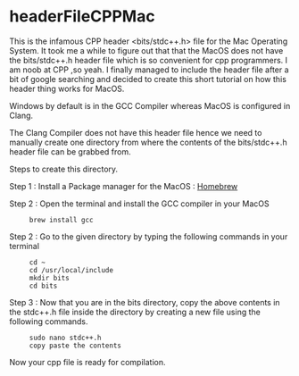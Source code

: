 # headerFileCPPMac
This is the infamous CPP header &lt;bits/stdc++.h> file for the Mac Operating System. 
It took me a while to figure out that that the MacOS does not have the bits/stdc++.h header file which is so convenient for cpp programmers. 
I am noob at CPP ,so yeah. I finally managed to include the header file after a bit of google searching and decided to create this short tutorial on how this header thing works for MacOS. 

Windows by default is in the GCC Compiler whereas MacOS is configured in Clang. 

The Clang Compiler does not have this header file hence we need to manually create one directory from where the contents of the bits/stdc++.h header file can be grabbed from. 

Steps to create this directory. 

Step 1 : Install a Package manager for the MacOS : [Homebrew](https://brew.sh/)

Step 2 : Open the terminal and install the GCC compiler in your MacOS
         
         brew install gcc

Step 2 : Go to the given directory by typing the following commands in your terminal 

         cd ~ 
         cd /usr/local/include
         mkdir bits
         cd bits 

Step 3 : Now that you are in the bits directory, copy the above contents in the stdc++.h file inside the directory by creating a new file using the following commands. 

         sudo nano stdc++.h
         copy paste the contents 

Now your cpp file is ready for compilation. 
         
